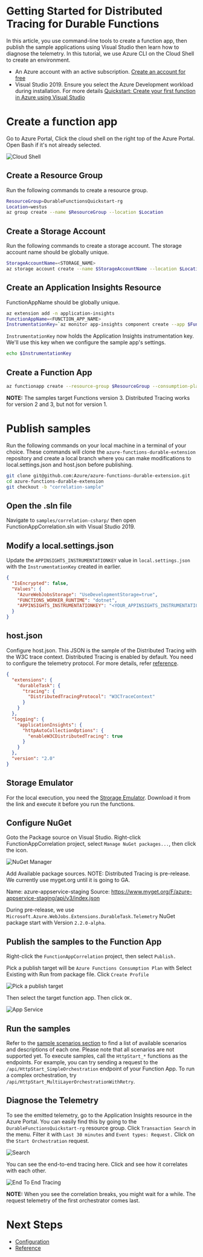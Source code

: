 # Getting Started for Distributed Tracing for Durable Functions

In this article, you use command-line tools to create a function app, then publish the sample applications using Visual Studio then learn how to diagnose the telemetry. In this tutorial, we use Azure CLI on the Cloud Shell to create an environment. 

* An Azure account with an active subscription. [Create an account for free](https://azure.microsoft.com/free/?ref=microsoft.com&utm_source=microsoft.com&utm_medium=docs&utm_campaign=visualstudio)
* Visual Studio 2019. Ensure you select the Azure Development workload during installation. For more details [Quickstart: Create your first function in Azure using Visual Studio](https://docs.microsoft.com/en-us/azure/azure-functions/functions-create-your-first-function-visual-studio)


# Create a function app

Go to Azure Portal, Click the cloud shell on the right top of the Azure Portal. Open Bash if it's not already selected.

![Cloud Shell](images/cloud-shell.png)

## Create a Resource Group

Run the following commands to create a resource group.

```bash
ResourceGroup=DurableFunctionsQuickstart-rg
Location=westus
az group create --name $ResourceGroup --location $Location
```
## Create a Storage Account

Run the following commands to create a storage account. The storage account name should be globally unique. 

```bash
StorageAccountName=<STORAGE_NAME>
az storage account create --name $StorageAccountName --location $Location --resource-group $ResourceGroup --sku Standard_LRS
```

## Create an Application Insights Resource
FunctionAppName should be globally unique. 

```bash
az extension add -n application-insights
FunctionAppName=<FUNCTION_APP_NAME>
InstrumentationKey=`az monitor app-insights component create --app $FunctionAppName --location $Location --kind web -g $ResourceGroup --application-type web |  jq .instrumentationKey | xargs`
```

`InstrumentationKey` now holds the Application Insights instrumentation key. We'll use this key when we configure the sample app's settings. 

```bash
echo $InstrumentationKey
```

## Create a Function App


```bash
az functionapp create --resource-group $ResourceGroup --consumption-plan-location $Location --runtime dotnet --functions-version 3 --name $FunctionAppName --storage-account $StorageAccountName  --app-insights $FunctionAppName --app-insights-key $InstrumentationKey
```

**NOTE:** The samples target Functions version 3. Distributed Tracing works for version 2 and 3, but not for version 1. 

# Publish samples 

Run the following commands on your local machine in a terminal of your choice.
These commands will clone the `azure-functions-durable-extension` repository and create a local branch where you can make modifications to local.settings.json and host.json before publishing.

```bash
git clone git@github.com:Azure/azure-functions-durable-extension.git
cd azure-functions-durable-extension
git checkout -b "correlation-sample"
```

## Open the .sln file

Navigate to `samples/correlation-csharp/` then open FunctionAppCorrelation.sln with Visual Studio 2019. 

## Modify a local.settings.json

Update the `APPINSIGHTS_INSTRUMENTATIONKEY` value in `local.settings.json` with the `InstrumentationKey` created in earlier. 

```json
{
  "IsEncrypted": false,
  "Values": {
    "AzureWebJobsStorage": "UseDevelopmentStorage=true",
    "FUNCTIONS_WORKER_RUNTIME": "dotnet",
    "APPINSIGHTS_INSTRUMENTATIONKEY": "<YOUR_APPINSIGHTS_INSTRUMENTATIONKEY_HERE>"
  }
}
```

## host.json

Configure host.json. This JSON is the sample of the Distributed Tracing with the W3C trace context. Distributed Tracing is enabled by default. You need to configure the telemetry protocol. For more details, refer [reference](reference.md).

```json
{
  "extensions": {
    "durableTask": {
      "tracing": {
        "DistributedTracingProtocol": "W3CTraceContext"
      }
    }
  },
  "logging": {
    "applicationInsights": {
      "httpAutoCollectionOptions": {
        "enableW3CDistributedTracing": true
      } 
    }
  },
  "version": "2.0"
}
```

## Storage Emulator 
For the local execution, you need the [Strorage Emulator](https://docs.microsoft.com/en-us/azure/storage/common/storage-use-emulator). Download it from the link and execute it before you run the functions. 

## Configure NuGet 

Goto the Package source on Visual Studio. Right-click FunctionAppCorrelation project, select `Manage NuGet packages...`, then click the icon. 

![NuGet Manager](images/nuget-manager.png)

Add Available package sources. 
NOTE: Distributed Tracing is pre-release. We currently use myget.org until it is going to GA. 

Name: azure-appservice-staging
Source: https://www.myget.org/F/azure-appservice-staging/api/v3/index.json

During pre-release, we use `Microsoft.Azure.WebJobs.Extensions.DurableTask.Telemetry` NuGet package start with Version `2.2.0-alpha`.

## Publish the samples to the Function App

Right-click the `FunctionAppCorrelation` project, then select `Publish.`  

Pick a publish target will be `Azure Functions Consumption Plan` with Select Existing with Run from package file. Click `Create Profile`

![Pick a publish target](images/pick-a-publish-target.png)

Then select the target function app. Then click `OK.`

![App Service](images/app-service.png)

## Run the samples

Refer to the [sample scenarios section](Readme.md#sample-scenario) to find a list of available scenarios and descriptions of each one. Please note that all scenarios are not supported yet. 
To execute samples, call the `HttpStart_*` functions as the endpoints. For example, you can try sending a request to the `/api/HttpStart_SimpleOrchestration` endpoint of your Function App. To run a complex orchestration, try `/api/HttpStart_MultiLayerOrchestrationWithRetry`.

## Diagnose the Telemetry

To see the emitted telemetry, go to the Application Insights resource in the Azure Portal. You can easily find this by going to the `DurableFunctionsQuickstart-rg` resource group. 
Click `Transaction Search` in the menu. Filter it with `Last 30 minutes` and `Event types: Request.` Click on the `Start Orchestration` request.

![Search](images/search.png)

You can see the end-to-end tracing here. Click and see how it correlates with each other. 

![End To End Tracing](images/end-to-end.png)

**NOTE:** When you see the correlation breaks, you might wait for a while. The request telemetry of the first orchestrator comes last. 

# Next Steps

* [Configuration](configuration.md)
* [Reference](reference.md)
